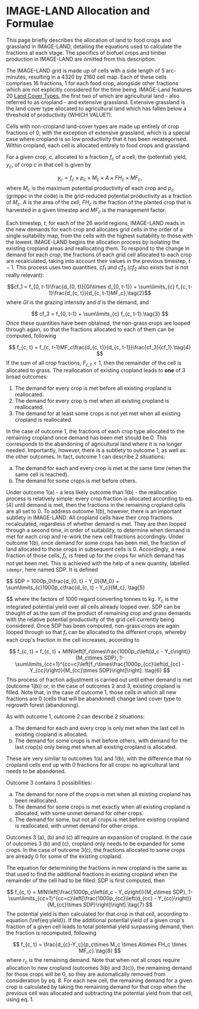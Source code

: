 # IMAGE-LAND Allocation and Formulae

This page briefly describes the allocation of land to food crops and grassland in IMAGE-LAND, detailing the equations used to calculate the fractions at each stage. The specifics of biofuel crops and timber production in IMAGE-LAND are omitted from this description.

The IMAGE-LAND grid is made up of cells with a side length of 5 arc-minutes, resulting in a 4320 by 2160 cell map. Each of these cells comprises 16 fractions, 1 for each food crop, alongside other fractions which are not explicitly considered for the time being. IMAGE-Land features 20 <a href='Land Cover Types.html'>Land Cover Types</a>, the first two of which are agricultural land - also referred to as cropland - and extensive grassland. Extensive grassland is the land cover type allocated to agricultural land which has fallen below a threshold of productivity (WHICH VALUE?).

Cells with non-cropland land-cover types are made up entirely of crop fractions of 0, with the exception of extensive grassland, which is a special case where cropland is so low productivity that it has been recategorised. Within cropland, each cell is allocated entirely to food crops and grassland.

For a given crop, $c$, allocated to a fraction $f_c$ of a cell, the (potential) yield, $y_c$, of crop $c$ in that cell is given by

$$y_c = f_c\times p_c\times M_c\times A\times FH_c\times MF_c, \tag{1}$$
where $M_c$ is the maximum potential productivity of each crop and $p_c$ (grmppc in the code) is the grid-reduced potential productivity as a fraction of $M_c$. $A$ is the area of the cell, $FH_c$ is the fraction of the planted crop that is harvested in a given timestep and $MF_c$ is the management factor. 

Each timestep, $t$, for each of the 26 world regions, IMAGE-LAND reads in the new demands for each crop and allocates grid cells in the order of a single suitability map, from the cells with the highest suitability to those with the lowest. IMAGE-LAND begins the allocation process by isolating the existing cropland areas and reallocating them. To respond to the change in demand for each crop, the fractions of each grid cell allocated to each crop are recalculated, taking into account their values in the previous timestep, $t-1$. This process uses two quantities, $cf_1$ and $cf_3$ ($cf_2$ also exists but is not really relevant):

$$cf_1 = f_{0, t-1}\frac{d_{0, t}}{GI\times d_{0, t-1}} + \sum\limits_{c} f_{c, t-1}\frac{d_{c, t}}{d_{c, t-1}MF_c},\tag{2}$$
where $GI$ is the grazing intensity and $d$ is the demand, and

$$
    cf_3 = f_{0, t-1} + \sum\limits_{c} f_{c, t-1}.\tag{3}
$$
Once these quantities have been obtained, the non-grass crops are looped through again, so that the fractions allocated to each of them can be computed, following

$$
    f_{c, t} = f_{c, t-1}MF_c\frac{d_{c, t}}{d_{c, t-1}}\frac{cf_3}{cf_1}.\tag{4}
$$
If the sum of all crop fractions, $F_{c, t}<1$, then the remainder of the cell is allocated to grass. The reallocation of existing cropland leads to **one** of 3 broad outcomes:
1. The demand for every crop is met before all existing cropland is reallocated.
2. The demand for every crop is met when all existing cropland is reallocated.
3. The demand for at least some crops is not yet met when all existing cropland is reallocated.

In the case of outcome 1, the fractions of each crop type allocated to the remaining cropland once demand has been met should be 0. This corresponds to the abandoning of agricultural land where it is no longer needed. Importantly, however, there is a subtlety to outcome 1, as well as the other outcomes. In fact, outcome 1 can describe 2 situations:

<ol type="a">
  <li>The demand for each and every crop is met at the same time (when the same cell is reached).</li>
  <li>The demand for some crops is met before others.</li>
</ol>

Under outcome 1(a) - a less likely outcome than 1(b) - the reallocation process is relatively simple: every crop fraction is allocated according to eq. (4) until demand is met, then the fractions in the remaining cropland cells are all set to 0. To address outcome 1(b), however, there is an important subtlety in IMAGE-LAND. All cropland cells have their crop fractions recalculated, regardless of whether demand is met. They are then looped through a second time, in order of suitability, to determine when demand is met for each crop and re-work the new cell fractions accordingly. Under outcome 1(b), once demand for some crops has been met, the fraction of land allocated to those crops in subsequent cells is 0. Accordingly, a new fraction of those cells, $f_r$, is freed up for the crops for which demand has not yet been met. This is achieved with the help of a new quantity,
labelled ```sdempr```, here named SDP. It is defined

$$
    SDP = 1000p_0\frac{d_{0, t} - Y_0}{M_0} + \sum\limits_{c}1000p_c\frac{d_{c, t} - Y_c}{M_c}, \tag{5}
    
$$
where the factors of 1000 regard converting tonnes to kg. $Y_c$ is the integrated potential yield over all cells already looped over. SDP can be thought of as the sum of the product of remaining crop and grass demands with the relative potential productivity of the grid cell currently being considered. Once SDP has been computed, non-grass crops are again looped through so that $f_r$ can be allocated to the different crops, whereby each crop's fraction in the cell increases, according to

$$
    f_{c, t} = f_{c, t} + MIN\left[f_r\times\frac{1000p_c\left(d_c - Y_c\right)}{M_c\times SDP}, 1-\sum\limits_{cc=1}^{cc=c}\left[f_r\times\frac{1000p_{cc}\left(d_{cc} - Y_{cc}\right)}{M_{cc}\times SDP}\right]\right]. \tag{6}
$$
This process of fraction adjustment is carried out until either demand is met (outcome 1(b)) or, in the case of outcomes 2 and 3, existing cropland is filled. Note that, in the case of outcome 1, those cells in which all new fractions are 0 (cells that will be abandoned) change land cover type to regrowth forest (abandoning).

As with outcome 1, outcome 2 can describe 2 situations:

<ol type="a">
    <li> The demand for each and every crop is only met when the last cell in existing cropland is allocated. </li>
    <li> The demand for some crops is met before others, with demand for the last crop(s) only being met when all existing cropland is allocated.</li>
</ol>

These are very similar to outcomes 1(a) and 1(b), with the difference that no cropland cells end up with 0 fractions for all crops: no agricultural land needs to be abandoned.

Outcome 3 contains 3 possibilities:

<ol type="a">
    <li>The demand for none of the crops is met when all existing cropland has been reallocated.</li>
    <li> The demand for some crops is met exactly when all existing cropland is allocated, with some unmet demand for other crops.</li>
   <li> The demand for some, but not all crops is met before existing cropland is reallocated, with unmet demand for other crops.</li>
</ol>

Outcomes 3 (a), (b) and (c) all require an expansion of cropland. In the case of outcomes 3 (b) and (c), cropland only needs to be expanded for some crops. In the case of outcome 3(c), the fractions allocated to some crops are already 0 for some of the existing cropland.

The equation for determining the fractions in new cropland is the same as that used to find the additional fractions in existing cropland when the remainder of the cell had to be filled: SDP is first computed, then

$$
    f_{c, t} =  MIN\left[\frac{1000p_c\left(d_c - Y_c\right)}{M_c\times SDP}, 1-\sum\limits_{cc=1}^{cc=c}\left[\frac{1000p_{cc}\left(d_{cc} - Y_{cc}\right)}{M_{cc}\times SDP}\right]\right].\tag{7}
$$
The potential yield is then calculated for that crop in that cell, according to equation (\ref{eq:yield}). If the additional potential yield of a given crop's fraction of a given cell leads to total potential yield surpassing demand, then the fraction is recomputed, following

$$
    f_{c, t} = \frac{d_{c}-Y_c}{p_c\times M_c \times A\times FH_c \times MF_c}.\tag{8}
$$
where $r_c$ is the remaining demand. Note that when not all crops require allocation to new cropland (outcomes 3(b) and 3(c)), the remaining demand for those crops will be 0, so they are automatically removed from consideration by eq. 8. For each new cell, the remaining demand for a given crop is calculated by taking the remaining demand for that crop when the previous cell was allocated and subtracting the potential yield from that cell, using eq. 1.